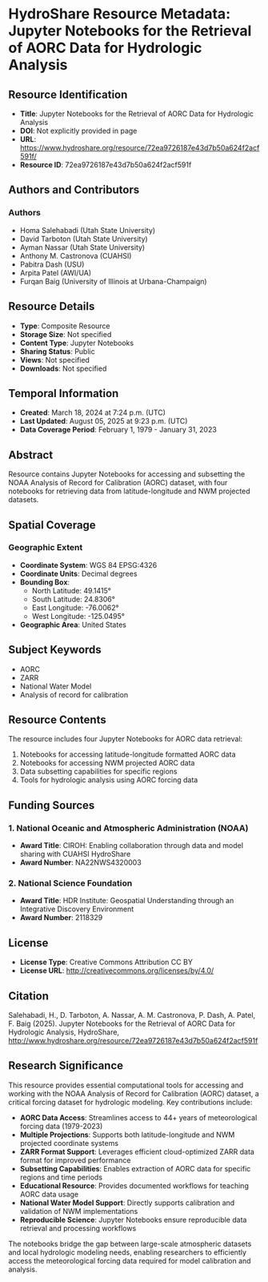# HydroShare Resource Metadata: Jupyter Notebooks for the Retrieval of AORC Data for Hydrologic Analysis

## Resource Identification
- **Title**: Jupyter Notebooks for the Retrieval of AORC Data for Hydrologic Analysis
- **DOI**: Not explicitly provided in page
- **URL**: https://www.hydroshare.org/resource/72ea9726187e43d7b50a624f2acf591f/
- **Resource ID**: 72ea9726187e43d7b50a624f2acf591f

## Authors and Contributors
### Authors
- Homa Salehabadi (Utah State University)
- David Tarboton (Utah State University)
- Ayman Nassar (Utah State University)
- Anthony M. Castronova (CUAHSI)
- Pabitra Dash (USU)
- Arpita Patel (AWI/UA)
- Furqan Baig (University of Illinois at Urbana-Champaign)

## Resource Details
- **Type**: Composite Resource
- **Storage Size**: Not specified
- **Content Type**: Jupyter Notebooks
- **Sharing Status**: Public
- **Views**: Not specified
- **Downloads**: Not specified

## Temporal Information
- **Created**: March 18, 2024 at 7:24 p.m. (UTC)
- **Last Updated**: August 05, 2025 at 9:23 p.m. (UTC)
- **Data Coverage Period**: February 1, 1979 - January 31, 2023

## Abstract
Resource contains Jupyter Notebooks for accessing and subsetting the NOAA Analysis of Record for Calibration (AORC) dataset, with four notebooks for retrieving data from latitude-longitude and NWM projected datasets.

## Spatial Coverage
### Geographic Extent
- **Coordinate System**: WGS 84 EPSG:4326
- **Coordinate Units**: Decimal degrees
- **Bounding Box**:
  - North Latitude: 49.1415°
  - South Latitude: 24.8306°
  - East Longitude: -76.0062°
  - West Longitude: -125.0495°
- **Geographic Area**: United States

## Subject Keywords
- AORC
- ZARR
- National Water Model
- Analysis of record for calibration

## Resource Contents
The resource includes four Jupyter Notebooks for AORC data retrieval:
1. Notebooks for accessing latitude-longitude formatted AORC data
2. Notebooks for accessing NWM projected AORC data
3. Data subsetting capabilities for specific regions
4. Tools for hydrologic analysis using AORC forcing data

## Funding Sources

### 1. National Oceanic and Atmospheric Administration (NOAA)
- **Award Title**: CIROH: Enabling collaboration through data and model sharing with CUAHSI HydroShare
- **Award Number**: NA22NWS4320003

### 2. National Science Foundation
- **Award Title**: HDR Institute: Geospatial Understanding through an Integrative Discovery Environment
- **Award Number**: 2118329

## License
- **License Type**: Creative Commons Attribution CC BY
- **License URL**: http://creativecommons.org/licenses/by/4.0/

## Citation
Salehabadi, H., D. Tarboton, A. Nassar, A. M. Castronova, P. Dash, A. Patel, F. Baig (2025). Jupyter Notebooks for the Retrieval of AORC Data for Hydrologic Analysis, HydroShare, http://www.hydroshare.org/resource/72ea9726187e43d7b50a624f2acf591f

## Research Significance
This resource provides essential computational tools for accessing and working with the NOAA Analysis of Record for Calibration (AORC) dataset, a critical forcing dataset for hydrologic modeling. Key contributions include:

- **AORC Data Access**: Streamlines access to 44+ years of meteorological forcing data (1979-2023)
- **Multiple Projections**: Supports both latitude-longitude and NWM projected coordinate systems
- **ZARR Format Support**: Leverages efficient cloud-optimized ZARR data format for improved performance
- **Subsetting Capabilities**: Enables extraction of AORC data for specific regions and time periods
- **Educational Resource**: Provides documented workflows for teaching AORC data usage
- **National Water Model Support**: Directly supports calibration and validation of NWM implementations
- **Reproducible Science**: Jupyter Notebooks ensure reproducible data retrieval and processing workflows

The notebooks bridge the gap between large-scale atmospheric datasets and local hydrologic modeling needs, enabling researchers to efficiently access the meteorological forcing data required for model calibration and analysis.